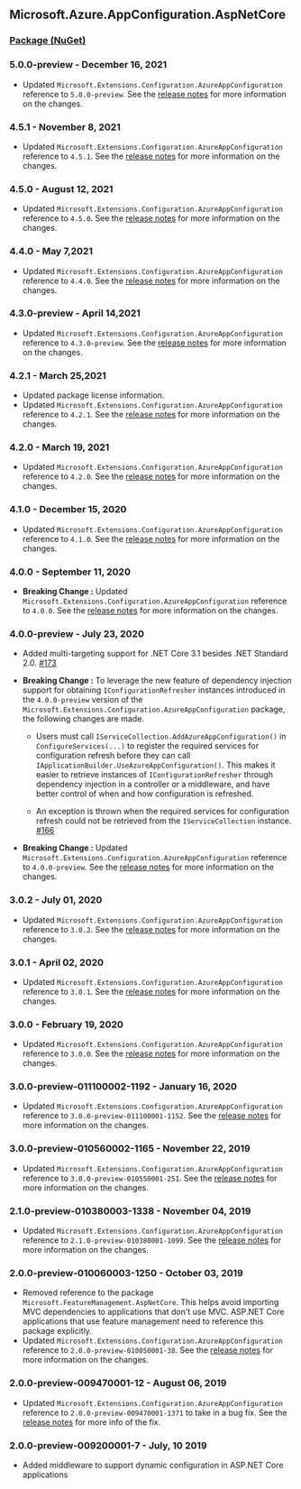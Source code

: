 ## Microsoft.Azure.AppConfiguration.AspNetCore
### [Package (NuGet)](https://www.nuget.org/packages/Microsoft.Azure.AppConfiguration.AspNetCore)


### 5.0.0-preview - December 16, 2021
* Updated `Microsoft.Extensions.Configuration.AzureAppConfiguration` reference to `5.0.0-preview`. See the [release notes](./MicrosoftExtensionsConfigurationAzureAppConfiguration.md) for more information on the changes.

### 4.5.1 - November 8, 2021
* Updated `Microsoft.Extensions.Configuration.AzureAppConfiguration` reference to `4.5.1`. See the [release notes](./MicrosoftExtensionsConfigurationAzureAppConfiguration.md) for more information on the changes.

### 4.5.0 - August 12, 2021
* Updated `Microsoft.Extensions.Configuration.AzureAppConfiguration` reference to `4.5.0`. See the [release notes](./MicrosoftExtensionsConfigurationAzureAppConfiguration.md) for more information on the changes.

### 4.4.0 - May 7,2021
* Updated `Microsoft.Extensions.Configuration.AzureAppConfiguration` reference to `4.4.0`. See the [release notes](./MicrosoftExtensionsConfigurationAzureAppConfiguration.md) for more information on the changes.

### 4.3.0-preview - April 14,2021
* Updated `Microsoft.Extensions.Configuration.AzureAppConfiguration` reference to `4.3.0-preview`. See the [release notes](./MicrosoftExtensionsConfigurationAzureAppConfiguration.md) for more information on the changes.

### 4.2.1 - March 25,2021
* Updated package license information.
* Updated `Microsoft.Extensions.Configuration.AzureAppConfiguration` reference to `4.2.1`. See the [release notes](./MicrosoftExtensionsConfigurationAzureAppConfiguration.md) for more information on the changes.

### 4.2.0 - March 19, 2021
* Updated `Microsoft.Extensions.Configuration.AzureAppConfiguration` reference to `4.2.0`. See the [release notes](./MicrosoftExtensionsConfigurationAzureAppConfiguration.md) for more information on the changes.

### 4.1.0 - December 15, 2020
* Updated `Microsoft.Extensions.Configuration.AzureAppConfiguration` reference to `4.1.0`. See the [release notes](./MicrosoftExtensionsConfigurationAzureAppConfiguration.md) for more information on the changes.

### 4.0.0 - September 11, 2020
* **Breaking Change :** Updated `Microsoft.Extensions.Configuration.AzureAppConfiguration` reference to `4.0.0`. See the [release notes](./MicrosoftExtensionsConfigurationAzureAppConfiguration.md) for more information on the changes.

### 4.0.0-preview - July 23, 2020
* Added multi-targeting support for .NET Core 3.1 besides .NET Standard 2.0. [#173](https://github.com/Azure/AppConfiguration-DotnetProvider/issues/173)

* **Breaking Change :** To leverage the new feature of dependency injection support for obtaining `IConfigurationRefresher` instances introduced in the `4.0.0-preview` version of the `Microsoft.Extensions.Configuration.AzureAppConfiguration` package, the following changes are made.
    * Users must call `IServiceCollection.AddAzureAppConfiguration()` in `ConfigureServices(...)` to register the required services for configuration refresh before they can call `IApplicationBuilder.UseAzureAppConfiguration()`. This makes it easier to retrieve instances of `IConfigurationRefresher` through dependency injection in a controller or a middleware, and have better control of when and how configuration is refreshed.

    * An exception is thrown when the required services for configuration refresh could not be retrieved from the `IServiceCollection` instance. [#166](https://github.com/Azure/AppConfiguration-DotnetProvider/issues/166)

* **Breaking Change :** Updated `Microsoft.Extensions.Configuration.AzureAppConfiguration` reference to `4.0.0-preview`. See the [release notes](./MicrosoftExtensionsConfigurationAzureAppConfiguration.md) for more information on the changes.

### 3.0.2 - July 01, 2020
* Updated `Microsoft.Extensions.Configuration.AzureAppConfiguration` reference to `3.0.2`. See the [release notes](./MicrosoftExtensionsConfigurationAzureAppConfiguration.md) for more information on the changes.

### 3.0.1 - April 02, 2020
* Updated `Microsoft.Extensions.Configuration.AzureAppConfiguration` reference to `3.0.1`. See the [release notes](./MicrosoftExtensionsConfigurationAzureAppConfiguration.md) for more information on the changes.

### 3.0.0 - February 19, 2020
* Updated `Microsoft.Extensions.Configuration.AzureAppConfiguration` reference to `3.0.0`. See the [release notes](./MicrosoftExtensionsConfigurationAzureAppConfiguration.md) for more information on the changes.

### 3.0.0-preview-011100002-1192 - January 16, 2020
* Updated `Microsoft.Extensions.Configuration.AzureAppConfiguration` reference to `3.0.0-preview-011100001-1152`. See the [release notes](./MicrosoftExtensionsConfigurationAzureAppConfiguration.md) for more information on the changes.

### 3.0.0-preview-010560002-1165 - November 22, 2019
* Updated `Microsoft.Extensions.Configuration.AzureAppConfiguration` reference to `3.0.0-preview-010550001-251`. See the [release notes](./MicrosoftExtensionsConfigurationAzureAppConfiguration.md) for more information on the changes.

### 2.1.0-preview-010380003-1338 - November 04, 2019
* Updated `Microsoft.Extensions.Configuration.AzureAppConfiguration` reference to `2.1.0-preview-010380001-1099`. See the [release notes](./MicrosoftExtensionsConfigurationAzureAppConfiguration.md) for more information on the changes.

### 2.0.0-preview-010060003-1250 - October 03, 2019
* Removed reference to the package `Microsoft.FeatureManagement.AspNetCore`. This helps avoid importing MVC dependencies to applications that don't use MVC. ASP.NET Core applications that use feature management need to reference this package explicitly.
* Updated `Microsoft.Extensions.Configuration.AzureAppConfiguration` reference to `2.0.0-preview-010050001-38`. See the [release notes](./MicrosoftExtensionsConfigurationAzureAppConfiguration.md) for more information on the changes.

### 2.0.0-preview-009470001-12 - August 06, 2019
* Updated `Microsoft.Extensions.Configuration.AzureAppConfiguration` reference to `2.0.0-preview-009470001-1371` to take in a bug fix. See the [release notes](./MicrosoftExtensionsConfigurationAzureAppConfiguration.md) for more info of the fix.

### 2.0.0-preview-009200001-7 - July, 10 2019
* Added middleware to support dynamic configuration in ASP.NET Core applications
